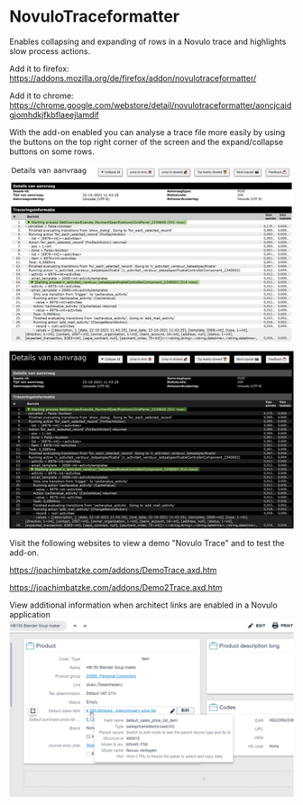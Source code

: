 # NovuloTraceformatter
Enables collapsing and expanding of rows in a Novulo trace and highlights slow process actions.

Add it to firefox:
https://addons.mozilla.org/de/firefox/addon/novulotraceformatter/

Add it to chrome:
https://chrome.google.com/webstore/detail/novulotraceformatter/aoncjcaidgjomhdkjfkbflaeejlamdif

With the add-on enabled you can analyse a trace file more easily by using the buttons on the top right corner of the screen and the expand/collapse buttons on some rows.

![Light Mode](ScreenshotDemoTraceLightMode.jpg)

![Dark mode](ScreenshotDemoTrace.jpg)


Visit the following websites to view a demo "Novulo Trace" and to test the add-on.

https://joachimbatzke.com/addons/DemoTrace.axd.htm

https://joachimbatzke.com/addons/Demo2Trace.axd.htm


View additional information when architect links are enabled in a Novulo application
![Architect links](Architect_links.png)

